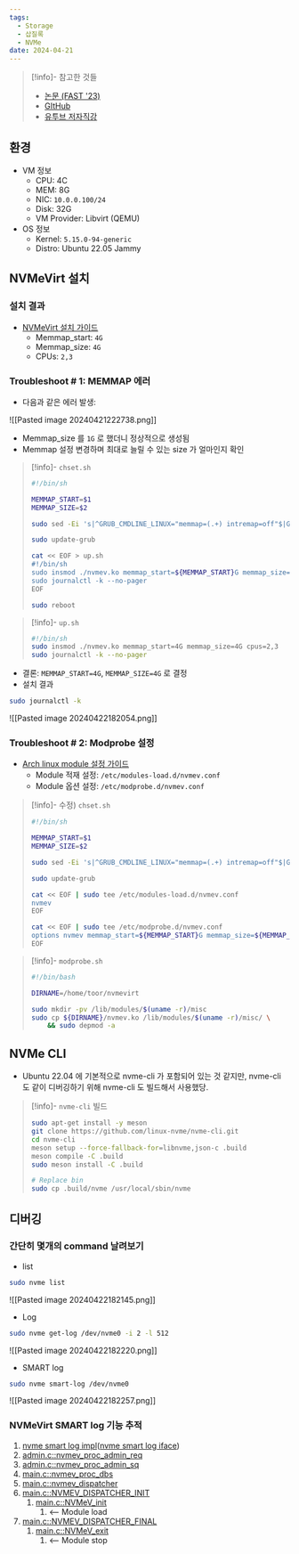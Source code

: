 ```yaml
---
tags:
  - Storage
  - 삽질록
  - NVMe
date: 2024-04-21
---
```

> [!info]- 참고한 것들
> - [논문 (FAST '23)](https://www.usenix.org/conference/fast23/presentation/kim-sang-hoon)
> - [GItHub](https://github.com/snu-csl/nvmevirt)
> - [유투브 저자직강](https://youtu.be/eV7vQyg46zc?si=USiYITI09Sdz01YZ)

## 환경

- VM 정보
	- CPU: 4C
	- MEM: 8G
	- NIC: `10.0.0.100/24`
	- Disk: 32G
	- VM Provider: Libvirt (QEMU)
- OS 정보
	- Kernel: `5.15.0-94-generic`
	- Distro: Ubuntu 22.05 Jammy

## NVMeVirt 설치

### 설치 결과

- [NVMeVirt 설치 가이드](https://github.com/snu-csl/nvmevirt?tab=readme-ov-file#installation)
	- Memmap_start: `4G`
	- Memmap_size: `4G`
	- CPUs: `2,3`

### Troubleshoot # 1: MEMMAP 에러

- 다음과 같은 에러 발생:

![[Pasted image 20240421222738.png]]

- Memmap_size 를 `1G` 로 했더니 정상적으로 생성됨
- Memmap 설정 변경하며 최대로 늘릴 수 있는 size 가 얼마인지 확인

> [!info]- `chset.sh`
> ```bash
> #!/bin/sh
> 
> MEMMAP_START=$1
> MEMMAP_SIZE=$2
> 
> sudo sed -Ei 's|^GRUB_CMDLINE_LINUX="memmap=(.+) intremap=off"$|GRUB_CMDLINE_LINUX="memmap='$MEMMAP_SIZE'G\\\\\\$'$MEMMAP_START'G intremap=off"|g' /etc/default/grub
> 
> sudo update-grub
> 
> cat << EOF > up.sh
> #!/bin/sh
> sudo insmod ./nvmev.ko memmap_start=${MEMMAP_START}G memmap_size=${MEMMAP_SIZE}G cpus=2,3
> sudo journalctl -k --no-pager
> EOF
> 
> sudo reboot
> ```

> [!info]- `up.sh`
> ```bash
> #!/bin/sh
> sudo insmod ./nvmev.ko memmap_start=4G memmap_size=4G cpus=2,3
> sudo journalctl -k --no-pager
> ```

- 결론: `MEMMAP_START=4G`, `MEMMAP_SIZE=4G` 로 결정
- 설치 결과

```bash
sudo journalctl -k
```

![[Pasted image 20240422182054.png]]

### Troubleshoot # 2: Modprobe 설정

- [Arch linux module 설정 가이드](https://wiki.archlinux.org/title/Kernel_module)
	- Module 적재 설정: `/etc/modules-load.d/nvmev.conf`
	- Module 옵션 설정: `/etc/modprobe.d/nvmev.conf`

> [!info]- 수정) `chset.sh`
> ```bash
> #!/bin/sh
> 
> MEMMAP_START=$1
> MEMMAP_SIZE=$2
> 
> sudo sed -Ei 's|^GRUB_CMDLINE_LINUX="memmap=(.+) intremap=off"$|GRUB_CMDLINE_LINUX="memmap='$MEMMAP_SIZE'G\\\\\\$'$MEMMAP_START'G intremap=off"|g' /etc/default/grub
> 
> sudo update-grub
> 
> cat << EOF | sudo tee /etc/modules-load.d/nvmev.conf
> nvmev
> EOF
> 
> cat << EOF | sudo tee /etc/modprobe.d/nvmev.conf
> options nvmev memmap_start=${MEMMAP_START}G memmap_size=${MEMMAP_SIZE}G cpus=2,3
> EOF
> ```

> [!info]- `modprobe.sh`
> ```bash
> #!/bin/bash
> 
> DIRNAME=/home/toor/nvmevirt
> 
> sudo mkdir -pv /lib/modules/$(uname -r)/misc
> sudo cp ${DIRNAME}/nvmev.ko /lib/modules/$(uname -r)/misc/ \
>     && sudo depmod -a
> ```

## NVMe CLI

- Ubuntu 22.04 에 기본적으로 nvme-cli 가 포함되어 있는 것 같지만, nvme-cli 도 같이 디버깅하기 위해 nvme-cli 도 빌드해서 사용했당.

> [!info]- `nvme-cli` 빌드
> ```bash
> sudo apt-get install -y meson
> git clone https://github.com/linux-nvme/nvme-cli.git
> cd nvme-cli
> meson setup --force-fallback-for=libnvme,json-c .build
> meson compile -C .build
> sudo meson install -C .build
>
> # Replace bin
> sudo cp .build/nvme /usr/local/sbin/nvme
> ```

## 디버깅

### 간단히 몇개의 command 날려보기

- list

```bash
sudo nvme list
```

![[Pasted image 20240422182145.png]]

- Log

```bash
sudo nvme get-log /dev/nvme0 -i 2 -l 512
```

![[Pasted image 20240422182220.png]]

- SMART log

```bash
sudo nvme smart-log /dev/nvme0
```

![[Pasted image 20240422182257.png]]

### NVMeVirt SMART log 기능 추적

1. [nvme smart log impl](https://github.com/snu-csl/nvmevirt/blob/main/admin.c#L180-L193)([nvme smart log iface](https://github.com/snu-csl/nvmevirt/blob/main/nvme.h#L218-L239))
2. [admin.c::nvmev_proc_admin_req](https://github.com/snu-csl/nvmevirt/blob/main/admin.c#L548-L596)
3. [admin.c::nvmev_proc_admin_sq](https://github.com/snu-csl/nvmevirt/blob/main/admin.c#L598-L617)
4. [main.c::nvmev_proc_dbs](https://github.com/snu-csl/nvmevirt/blob/main/main.c#L114-L157)
5. [main.c::nvmev_dispatcher](https://github.com/snu-csl/nvmevirt/blob/main/main.c#L159-L173)
6. [main.c::NVMEV_DISPATCHER_INIT](https://github.com/snu-csl/nvmevirt/blob/main/main.c#L175-L181)
	1. [main.c::NVMeV_init](https://github.com/snu-csl/nvmevirt/blob/main/main.c#L587-L630)
		1. <-- Module load
7. [main.c::NVMEV_DISPATCHER_FINAL](https://github.com/snu-csl/nvmevirt/blob/main/main.c#L183-L189)
	1. [main.c::NVMeV_exit](https://github.com/snu-csl/nvmevirt/blob/main/main.c#L632-L662)
		1. <-- Module stop